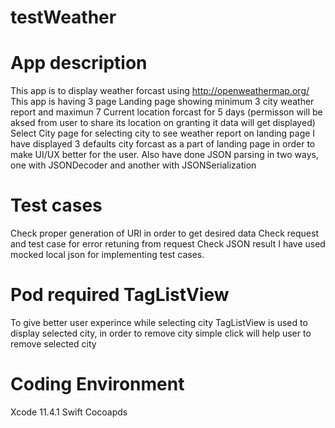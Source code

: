 # testWeather

# App description
This app is to display weather forcast using http://openweathermap.org/
This app is having 3 page
Landing page showing minimum 3 city weather report and maximun 7 
Current location forcast for 5 days (permisson will be aksed from user to share its location on granting it data will get displayed)
Select City page for selecting city to see weather report on landing page
I have displayed 3 defaults city forcast as a part of landing page in order to make UI/UX better for the user.
Also have done JSON parsing in two ways, one with JSONDecoder and another with JSONSerialization

# Test cases

Check proper generation of URl in order to get desired data
Check request and test case for error retuning from request
Check JSON result
I have used mocked local json for implementing test cases.

# Pod required TagListView
To give better user experince while selecting city TagListView is used to display selected city, in order to remove city simple click will help user to remove selected city

# Coding Environment
Xcode 11.4.1
Swift
Cocoapds

